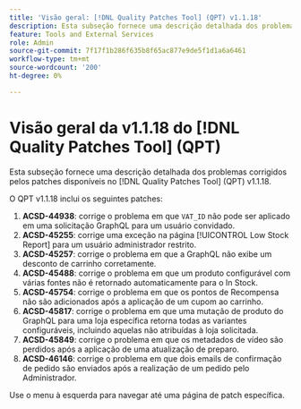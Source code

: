 ```yaml
---
title: 'Visão geral: [!DNL Quality Patches Tool] (QPT) v1.1.18'
description: Esta subseção fornece uma descrição detalhada dos problemas corrigidos pelos patches disponíveis no [!DNL Quality Patches Tool] (QPT) v1.1.18.
feature: Tools and External Services
role: Admin
source-git-commit: 7f17f1b286f635b8f65ac877e9de5f1d1a6a6461
workflow-type: tm+mt
source-wordcount: '200'
ht-degree: 0%

---
```


# Visão geral da v1.1.18 do [!DNL Quality Patches Tool] (QPT)

Esta subseção fornece uma descrição detalhada dos problemas corrigidos pelos patches disponíveis no [!DNL Quality Patches Tool] (QPT) v1.1.18.

O QPT v1.1.18 inclui os seguintes patches:

1. **ACSD-44938**: corrige o problema em que `VAT_ID` não pode ser aplicado em uma solicitação GraphQL para um usuário convidado.
1. **ACSD-45255**: corrige uma exceção na página [!UICONTROL Low Stock Report] para um usuário administrador restrito.
1. **ACSD-45257**: corrige o problema em que a GraphQL não exibe um desconto de carrinho corretamente.
1. **ACSD-45488**: corrige o problema em que um produto configurável com várias fontes não é retornado automaticamente para o In Stock.
1. **ACSD-45754**: corrige o problema em que os pontos de Recompensa não são adicionados após a aplicação de um cupom ao carrinho.
1. **ACSD-45817**: corrige o problema em que uma mutação de produto do GraphQL para uma loja específica retorna todas as variantes configuráveis, incluindo aquelas não atribuídas à loja solicitada.
1. **ACSD-45849**: corrige o problema em que os metadados de vídeo são perdidos após a aplicação de uma atualização de preparo.
1. **ACSD-46146**: corrige o problema em que dois emails de confirmação de pedido são enviados após a realização de um pedido pelo Administrador.

Use o menu à esquerda para navegar até uma página de patch específica.
